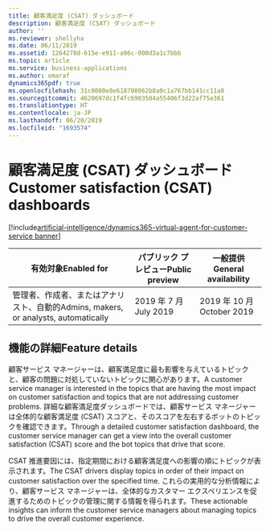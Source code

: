 ```yaml
---
title: 顧客満足度 (CSAT) ダッシュボード
description: 顧客満足度 (CSAT) ダッシュボード
author: ''
ms.reviewer: shellyha
ms.date: 06/11/2019
ms.assetid: 1264278d-615e-e911-a96c-000d3a1c7bbb
ms.topic: article
ms.service: business-applications
ms.author: omaraf
dynamics365pdf: true
ms.openlocfilehash: 31c0080e8e618708062b8a0c1a767bb141cc11a0
ms.sourcegitcommit: 4620697dc1f4fc6903504a55406f3d22af75e361
ms.translationtype: HT
ms.contentlocale: ja-JP
ms.lasthandoff: 06/20/2019
ms.locfileid: "1693574"
---
```

# <a name="customer-satisfaction-csat-dashboards"></a><span data-ttu-id="bd44b-103">顧客満足度 (CSAT) ダッシュボード</span><span class="sxs-lookup"><span data-stu-id="bd44b-103">Customer satisfaction (CSAT) dashboards</span></span>
[!include[artificial-intelligence/dynamics365-virtual-agent-for-customer-service banner](../includes/artificial-intelligence/dynamics365-virtual-agent-for-customer-service.md)]

| <span data-ttu-id="bd44b-104">有効対象</span><span class="sxs-lookup"><span data-stu-id="bd44b-104">Enabled for</span></span>    |  <span data-ttu-id="bd44b-105">パブリック プレビュー</span><span class="sxs-lookup"><span data-stu-id="bd44b-105">Public preview</span></span> | <span data-ttu-id="bd44b-106">一般提供</span><span class="sxs-lookup"><span data-stu-id="bd44b-106">General availability</span></span> | 
| ---------- | ---------- |---------- |
|<span data-ttu-id="bd44b-107">管理者、作成者、またはアナリスト、自動的</span><span class="sxs-lookup"><span data-stu-id="bd44b-107">Admins, makers, or analysts, automatically</span></span>|<span data-ttu-id="bd44b-108">2019 年 7 月</span><span class="sxs-lookup"><span data-stu-id="bd44b-108">July 2019</span></span>| <span data-ttu-id="bd44b-109">2019 年 10 月</span><span class="sxs-lookup"><span data-stu-id="bd44b-109">October 2019</span></span>|






## <a name="feature-details"></a><span data-ttu-id="bd44b-110">機能の詳細</span><span class="sxs-lookup"><span data-stu-id="bd44b-110">Feature details</span></span>
<!--feature detail start -->
<span data-ttu-id="bd44b-111">顧客サービス マネージャーは、顧客満足度に最も影響を与えているトピックと、顧客の問題に対処していないトピックに関心があります。</span><span class="sxs-lookup"><span data-stu-id="bd44b-111">A customer service manager is interested in the topics that are having the most impact on customer satisfaction and topics that are not addressing customer problems.</span></span> <span data-ttu-id="bd44b-112">詳細な顧客満足度ダッシュボードでは、顧客サービス マネージャーは全体的な顧客満足度 (CSAT) スコアと、そのスコアを左右するボットのトピックを確認できます。</span><span class="sxs-lookup"><span data-stu-id="bd44b-112">Through a detailed customer satisfaction dashboard, the customer service manager can get a view into the overall customer satisfaction (CSAT) score and the bot topics that drive that score.</span></span> 
 
<span data-ttu-id="bd44b-113">CSAT 推進要因には、指定期間における顧客満足度への影響の順にトピックが表示されます。</span><span class="sxs-lookup"><span data-stu-id="bd44b-113">The CSAT drivers display topics in order of their impact on customer satisfaction over the specified time.</span></span> <span data-ttu-id="bd44b-114">これらの実用的な分析情報により、顧客サービス マネージャーは、全体的なカスタマー エクスペリエンスを促進するためのトピックの管理に関する情報を得られます。</span><span class="sxs-lookup"><span data-stu-id="bd44b-114">These actionable insights can inform the customer service managers about managing topics to drive the overall customer experience.</span></span>
<!--feature detail end -->











